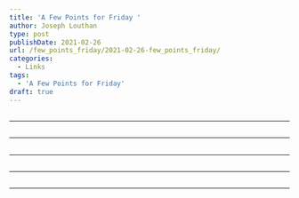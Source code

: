 ```yaml
---
title: 'A Few Points for Friday '
author: Joseph Louthan
type: post
publishDate: 2021-02-26
url: /few_points_friday/2021-02-26-few_points_friday/
categories:
  - Links
tags:
  - 'A Few Points for Friday'
draft: true
---
```


##


------

##


------

##


------

##


------

##


------

